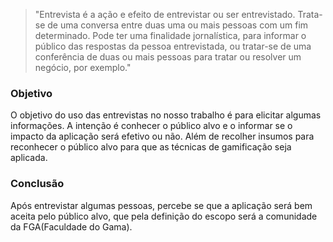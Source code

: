 > "Entrevista é a ação e efeito de entrevistar ou ser entrevistado. Trata-se de uma conversa entre duas uma ou mais pessoas com um fim determinado. Pode ter uma finalidade jornalística, para informar o público das respostas da pessoa entrevistada, ou tratar-se de uma conferência de duas ou mais pessoas para tratar ou resolver um negócio, por exemplo."

### Objetivo

O objetivo do uso das entrevistas no nosso trabalho é para elicitar algumas informações. A intenção é conhecer o público alvo e o informar se o impacto da aplicação será efetivo ou não. Além de recolher insumos para reconhecer o público alvo para que as técnicas de gamificação seja aplicada.

### Conclusão

Após entrevistar algumas pessoas, percebe se que a aplicação será bem aceita pelo público alvo, que pela definição do escopo será a comunidade da FGA(Faculdade do Gama).

